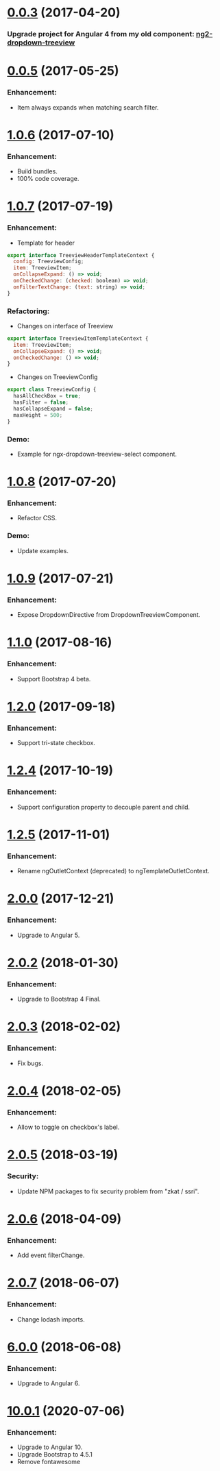 <a name="0.0.3"></a>

# [0.0.3](https://www.npmjs.com/package/ngx-treeview) (2017-04-20)

### Upgrade project for Angular 4 from my old component: [ng2-dropdown-treeview](https://www.npmjs.com/package/ng2-dropdown-treeview)

# [0.0.5](https://www.npmjs.com/package/ngx-treeview) (2017-05-25)

### Enhancement:

- Item always expands when matching search filter.

# [1.0.6](https://www.npmjs.com/package/ngx-treeview) (2017-07-10)

### Enhancement:

- Build bundles.
- 100% code coverage.

# [1.0.7](https://www.npmjs.com/package/ngx-treeview) (2017-07-19)

### Enhancement:

- Template for header

```js
export interface TreeviewHeaderTemplateContext {
  config: TreeviewConfig;
  item: TreeviewItem;
  onCollapseExpand: () => void;
  onCheckedChange: (checked: boolean) => void;
  onFilterTextChange: (text: string) => void;
}
```

### Refactoring:

- Changes on interface of Treeview

```js
export interface TreeviewItemTemplateContext {
  item: TreeviewItem;
  onCollapseExpand: () => void;
  onCheckedChange: () => void;
}
```

- Changes on TreeviewConfig

```js
export class TreeviewConfig {
  hasAllCheckBox = true;
  hasFilter = false;
  hasCollapseExpand = false;
  maxHeight = 500;
}
```

### Demo:

- Example for ngx-dropdown-treeview-select component.

# [1.0.8](https://www.npmjs.com/package/ngx-treeview) (2017-07-20)

### Enhancement:

- Refactor CSS.

### Demo:

- Update examples.

# [1.0.9](https://www.npmjs.com/package/ngx-treeview) (2017-07-21)

### Enhancement:

- Expose DropdownDirective from DropdownTreeviewComponent.

# [1.1.0](https://www.npmjs.com/package/ngx-treeview) (2017-08-16)

### Enhancement:

- Support Bootstrap 4 beta.

# [1.2.0](https://www.npmjs.com/package/ngx-treeview) (2017-09-18)

### Enhancement:

- Support tri-state checkbox.

# [1.2.4](https://www.npmjs.com/package/ngx-treeview) (2017-10-19)

### Enhancement:

- Support configuration property to decouple parent and child.

# [1.2.5](https://www.npmjs.com/package/ngx-treeview) (2017-11-01)

### Enhancement:

- Rename ngOutletContext (deprecated) to ngTemplateOutletContext.

# [2.0.0](https://www.npmjs.com/package/ngx-treeview) (2017-12-21)

### Enhancement:

- Upgrade to Angular 5.

# [2.0.2](https://www.npmjs.com/package/ngx-treeview) (2018-01-30)

### Enhancement:

- Upgrade to Bootstrap 4 Final.

# [2.0.3](https://www.npmjs.com/package/ngx-treeview) (2018-02-02)

### Enhancement:

- Fix bugs.

# [2.0.4](https://www.npmjs.com/package/ngx-treeview) (2018-02-05)

### Enhancement:

- Allow to toggle on checkbox's label.

# [2.0.5](https://www.npmjs.com/package/ngx-treeview) (2018-03-19)

### Security:

- Update NPM packages to fix security problem from "zkat / ssri".

# [2.0.6](https://www.npmjs.com/package/ngx-treeview) (2018-04-09)

### Enhancement:

- Add event filterChange.

# [2.0.7](https://www.npmjs.com/package/ngx-treeview) (2018-06-07)

### Enhancement:

- Change lodash imports.

# [6.0.0](https://www.npmjs.com/package/ngx-treeview) (2018-06-08)

### Enhancement:

- Upgrade to Angular 6.

# [10.0.1](https://www.npmjs.com/package/ngx-treeview) (2020-07-06)

### Enhancement:

- Upgrade to Angular 10.
- Upgrade Bootstrap to 4.5.1
- Remove fontawesome
